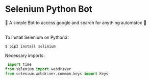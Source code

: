 <h1 aling="center"> Selenium Python Bot </h1>

🤖 A simple Bot to access google and search for anything automated 🐍 
 <br>

 <br>
 To install Selenium on Python3:
 <br>
 
 
 ```terminal
 $ pip3 install selinium
```
Necessary imports:

```Python
 import time
from selenium import webdriver
from selenium.webdriver.common.keys import Keys

```
<br>


